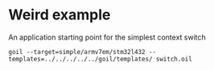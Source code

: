 # Weird example

An application starting point for the simplest context switch

`
goil --target=simple/armv7em/stm32l432 --templates=../../../../../goil/templates/ switch.oil
`
